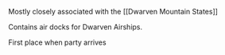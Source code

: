 Mostly closely associated with the [[Dwarven Mountain States]]

Contains air docks for Dwarven Airships.

First place when party arrives

